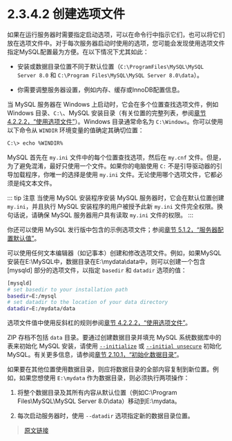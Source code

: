 # 2.3.4.2 创建选项文件

如果在运行服务器时需要指定启动选项，可以在命令行中指示它们，也可以将它们放在选项文件中。对于每次服务器启动时使用的选项，您可能会发现使用选项文件指定MySQL配置最为方便。在以下情况下尤其如此：

- 安装或数据目录位置不同于默认位置（`C:\ProgramFiles\MySQL\MySQL Server 8.0` 和 `C:\Program Files\MySQL\MySQL Server 8.0\data`）。

- 你需要调整服务器设置，例如内存、缓存或InnoDB配置信息。

当 MySQL 服务器在 Windows 上启动时，它会在多个位置查找选项文件，例如 Windows 目录、`C:\`、MySQL 安装目录（有关位置的完整列表，参阅[章节 4.2.2.2，“使用选项文件”](/4/4.2/4.2.2/4.2.2.2/option-files.html)）。Windows 目录通常命名为 `C:\Windows`。你可以使用以下命令从 `WINDIR` 环境变量的值确定其确切位置：

```bash
C:\> echo %WINDIR%
```

MySQL 首先在 `my.ini` 文件中的每个位置查找选项，然后在 `my.cnf` 文件。但是，为了避免混淆，最好只使用一个文件。如果你的电脑使用 `C:` 不是引导驱动器的引导加载程序，你唯一的选择是使用 `my.ini` 文件。无论使用哪个选项文件，它都必须是纯文本文件。

::: tip 注意
当使用 MySQL 安装程序安装 MySQL 服务器时，它会在默认位置创建 `my.ini`，并且执行 MySQL 安装程序的用户被授予此新 `my.ini` 文件完全权限。换句话说，请确保 MySQL 服务器用户具有读取 `my.ini` 文件的权限。
:::

你还可以使用 MySQL 发行版中包含的示例选项文件；参阅[章节 5.1.2，“服务器配置默认值”](/5/5.1/5.1.2/server-configuration-defaults.html)。

可以使用任何文本编辑器（如记事本）创建和修改选项文件。例如，如果MySQL安装在E:\MySQL中，数据目录在E:\mydata\data中，则可以创建一个包含 [mysqld] 部分的选项文件，以指定 `basedir` 和 `datadir` 选项的值：

```bash
[mysqld]
# set basedir to your installation path
basedir=E:/mysql
# set datadir to the location of your data directory
datadir=E:/mydata/data
```

选项文件值中使用反斜杠的规则参阅[章节 4.2.2.2，“使用选项文件”](/4/4.2/4.2.2/4.2.2.2/option-files.html)。

ZIP 存档不包括 `data` 目录。要通过创建数据目录并填充 MySQL 系统数据库中的表来初始化 MySQL 安装，请使用 [`--initialize`](/5/5.1/5.1.7/server-options.html) 或 [`--initial unsecure`](/5/5.1/5.1.7/server-options.html) 初始化 MySQL。有关更多信息，请参阅[章节 2.10.1，“初始化数据目录”](/2/2.10/2.10.1/data-directory-initialization.html)。

如果要在其他位置使用数据目录，则应将数据目录的全部内容复制到新位置。例如，如果您想使用 `E:\mydata` 作为数据目录，则必须执行两项操作：

1. 将整个数据目录及其所有内容从默认位置（例如C:\Program Files\MySQL\MySQL Server 8.0\data）移动到E:\mydata。

2. 每次启动服务器时，使用 `--datadir` 选项指定新的数据目录位置。

> [原文链接](https://dev.mysql.com/doc/refman/8.0/en/windows-create-option-file.html)
